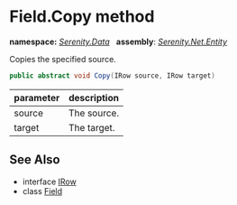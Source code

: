 # Field.Copy method
**namespace:** *[Serenity.Data](../../README.md#serenity.data-namespace)*   **assembly**: *[Serenity.Net.Entity](../../README.md)*

Copies the specified source.

```csharp
public abstract void Copy(IRow source, IRow target)
```

| parameter | description |
| --- | --- |
| source | The source. |
| target | The target. |

## See Also

* interface [IRow](../IRow.md)
* class [Field](../Field.md)